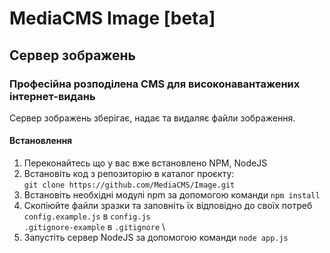 # MediaCMS Image [beta]
## Сервер зображень
### Професійна розподілена CMS для високонавантажених інтернет-видань

Сервер зображень зберігає, надає та видаляє файли зображення.

#### Встановлення

1. Переконайтесь що у вас вже встановлено NPM, NodeJS
2. Встановіть код з репозиторію в каталог проєкту: \
`git clone https://github.com/MediaCMS/Image.git`
3. Встановіть необхідні модулі npm за допомогою команди `npm install`
4. Скопіюйте файли зразки та заповніть їх відповідно до своїх потреб  \
`config.example.js` в `config.js` \
`.gitignore-example` в `.gitignore` \
5. Запустіть сервер NodeJS за допомогою команди `node app.js`
